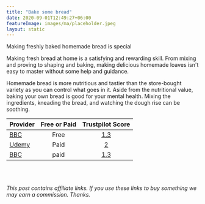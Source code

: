 ```yaml
---
title: "Bake some bread"
date: 2020-09-01T12:49:27+06:00
featureImage: images/ma/placeholder.jpeg
layout: static
---
```


Making freshly baked homemade bread is special

Making fresh bread at home is a satisfying and rewarding skill. From mixing and proving to shaping and baking, making delicious homemade loaves isn't easy to master without some help and guidance. 

Homemade bread is more nutritious and tastier than the store-bought variety as you can control what goes in it. Aside from the nutritional value, baking your own bread is good for your mental health. Mixing the ingredients, kneading the bread, and watching the dough rise can be soothing.

| Provider      | Free or Paid  |  Trustpilot Score  |
| :-----------          | :--------------:      |  :--------------:         |
| [BBC](https://www.bbcgoodfood.com/howto/guide/6-steps-brilliant-bread) | Free | [1.3](https://www.trustpilot.com/review/www.bbc.co.uk) | 
| [Udemy](https://www.udemy.com/topic/bread-baking/) | Paid | [2](https://uk.trustpilot.com/review/udemy.com) | 
| [BBC](https://www.bbcmaestro.com/courses/richard-bertinet/bread-making) | paid | [1.3](https://www.trustpilot.com/review/www.bbc.co.uk) | 
  

<br/><br/>

*This post contains affiliate links. If you use these links to buy something we may
earn a commission. Thanks.*







